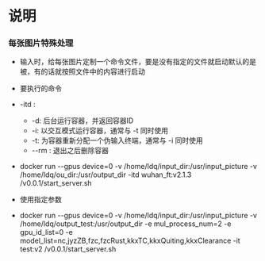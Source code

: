 # 说明


### 每张图片特殊处理

* 输入时，给每张图片定制一个命令文件，要是没有指定的文件就启动默认的是被，有的话就按照文件中的内容进行启动



* 要执行的命令


* -itd : 
    * -d: 后台运行容器，并返回容器ID
    * -i: 以交互模式运行容器，通常与 -t 同时使用
    * -t: 为容器重新分配一个伪输入终端，通常与 -i 同时使用
    * --rm : 退出之后删除容器

* docker run --gpus device=0 -v /home/ldq/input_dir:/usr/input_picture -v /home/ldq/ou_dir:/usr/output_dir -itd wuhan_ft:v2.1.3 /v0.0.1/start_server.sh

* 使用指定参数
* docker run --gpus device=0 -v /home/ldq/input_dir:/usr/input_picture -v /home/ldq/output_test:/usr/output_dir -e mul_process_num=2 -e gpu_id_list=0 -e model_list=nc,jyzZB,fzc,fzcRust,kkxTC,kkxQuiting,kkxClearance -it  test:v2 /v0.0.1/start_server.sh





